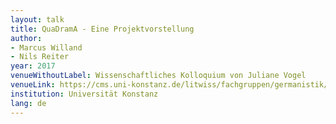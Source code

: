 ```yaml
---
layout: talk
title: QuaDramA - Eine Projektvorstellung
author:
- Marcus Willand
- Nils Reiter
year: 2017
venueWithoutLabel: Wissenschaftliches Kolloquium von Juliane Vogel
venueLink: https://cms.uni-konstanz.de/litwiss/fachgruppen/germanistik/personal/detail-seite-germ/vogel-juliane-281/10688/8399/
institution: Universität Konstanz
lang: de
---
```

